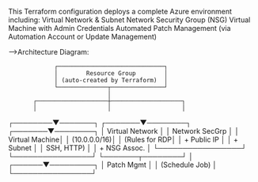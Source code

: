 This Terraform configuration deploys a complete Azure environment including:
    Virtual Network & Subnet
    Network Security Group (NSG)
    Virtual Machine with Admin Credentials
    Automated Patch Management (via Automation Account or Update Management)


-->Architecture Diagram:

                 ┌──────────────────────────────┐
                 │        Resource Group        │
                 │ (auto-created by Terraform)  │
                 └──────────────┬───────────────┘
                                │
           ┌────────────────────┼────────────────────┐
           │                    │                    │
  ┌────────▼───────┐    ┌───────▼────────┐   ┌───────▼────────┐
  │ Virtual Network │    │ Network SecGrp │   │ Virtual Machine│
  │   (10.0.0.0/16)│    │  (Rules for RDP│   │  + Public IP   │
  │  + Subnet       │    │  SSH, HTTP)    │   │  + NSG Assoc.  │
  └─────────────────┘    └────────────────┘   └───────┬────────┘
                                                       │
                                                ┌──────▼─────────┐
                                                │ Patch Mgmt     │
                                                │ (Schedule Job) │
                                                └────────────────┘


